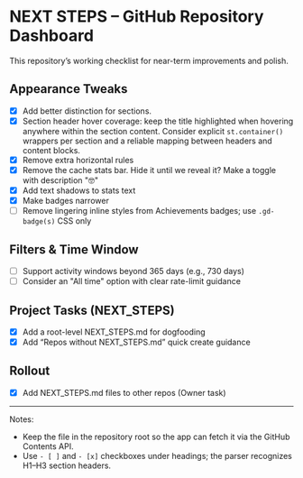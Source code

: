 # NEXT STEPS – GitHub Repository Dashboard

This repository’s working checklist for near-term improvements and polish.

## Appearance Tweaks

- [x] Add better distinction for sections.
- [x] Section header hover coverage: keep the title highlighted when hovering anywhere within the section content. Consider explicit `st.container()` wrappers per section and a reliable mapping between headers and content blocks.
- [x] Remove extra horizontal rules
- [x] Remove the cache stats bar. Hide it until we reveal it? Make a toggle with description "🤓"
- [x] Add text shadows to stats text
- [x] Make badges narrower
- [ ] Remove lingering inline styles from Achievements badges; use `.gd-badge(s)` CSS only

## Filters & Time Window

- [ ] Support activity windows beyond 365 days (e.g., 730 days)
- [ ] Consider an "All time" option with clear rate-limit guidance

## Project Tasks (NEXT_STEPS)

- [x] Add a root-level NEXT_STEPS.md for dogfooding
- [x] Add “Repos without NEXT_STEPS.md” quick create guidance

## Rollout

- [x] Add NEXT_STEPS.md files to other repos (Owner task)

---

Notes:

- Keep the file in the repository root so the app can fetch it via the GitHub Contents API.
- Use `- [ ]` and `- [x]` checkboxes under headings; the parser recognizes H1–H3 section headers.
